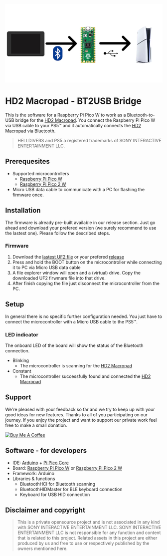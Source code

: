 ![Connectivity schematic](schematic.png)

# HD2 Macropad - BT2USB Bridge

This is the software for a Raspberry Pi Pico W to work as a Bluetooth-to-USB bridge for the [HD2 Macropad](https://github.com/unic8s/hd2_macropad).
You connect the Raspberry Pi Pico W via USB cable to your PS5&trade; and it automatically connects the [HD2 Macropad](https://github.com/unic8s/hd2_macropad) via Bluetooth.

> HELLDIVERS and PS5 a registered trademarks of SONY INTERACTIVE ENTERTAINMENT LLC.

## Prerequesites
- Supported microcontrollers
  - [Raspberry Pi Pico W](https://www.raspberrypi.com/documentation/microcontrollers/pico-series.html#raspberry-pi-pico-w-and-pico-wh)
  - [Raspberry Pi Pico 2 W](https://www.raspberrypi.com/documentation/microcontrollers/pico-series.html#pico2w-technical-specification)
- Micro USB data cable to communicate with a PC for flashing the firmware once.

## Installation

The firmware is already pre-built available in our release section. Just go ahead and download your prefered version (we surely recommend to use the lastest one).
Please follow the described steps.

### Firmware
1. Download the [lastest UF2 file](https://github.com/unic8s/bt2usb_bridge/releases/latest/download/bt2usb_bridge.UF2) or your prefered [release](https://github.com/unic8s/bt2usb_bridge/releases)
2. Press and hold the BOOT button on the microcontroller while connecting it to PC via Micro USB data cable
3. A file explorer window will open and a (virtual) drive. Copy the downloaded UF2 firwmare file into that drive.
4. After finish copying the file just disconnect the microcontroller from the PC.

## Setup

In general there is no specific further configuration needed.
You just have to connect the microcontroller with a Micro USB cable to the PS5&trade;.

### LED indicator
The onboard LED of the board will show the status of the Bluetooth connection.

- Blinking
  - The microcontroller is scanning for the [HD2 Macropad](https://github.com/unic8s/hd2_macropad)
- Constant
  - The microcontroller successfully found and connected the [HD2 Macropad](https://github.com/unic8s/hd2_macropad)

## Support

We're pleased with your feedback so far and we try to keep up with your good ideas for new features. Thanks to all of you participating on our journey.
If you enjoy the project and want to support our private work feel free to make a small donation.

[<img src="https://cdn.buymeacoffee.com/buttons/v2/default-yellow.png" alt="Buy Me A Coffee" style="height: 45px !important">](https://www.buymeacoffee.com/unic8)

## Software - for developers

- IDE: [Arduino](https://www.arduino.cc/en/software) + [Pi Pico Core](https://github.com/earlephilhower/arduino-pico)
- Board: [Raspberry Pi Pico W](https://www.raspberrypi.com/documentation/microcontrollers/pico-series.html#raspberry-pi-pico-w-and-pico-wh) or [Raspberry Pi Pico 2 W](https://www.raspberrypi.com/documentation/microcontrollers/pico-series.html#pico2w-technical-specification)
- Framework: Arduino
- Libraries & functions
  - BluetoothHCI for Bluetooth scanning
  - BluetoothHIDMaster for BLE keyboard connection
  - Keyboard for USB HID connection

## Disclaimer and copyright
> This is a private opensource project and is not associated in any kind with SONY INTERACTIVE ENTERTAINMENT LLC.
> SONY INTERACTIVE ENTERTAINMENT LLC is not responsible for any function and content that is related to this project.
> Related assets in this project are either produced by us and free to use or respectively published by the owners mentioned here.

